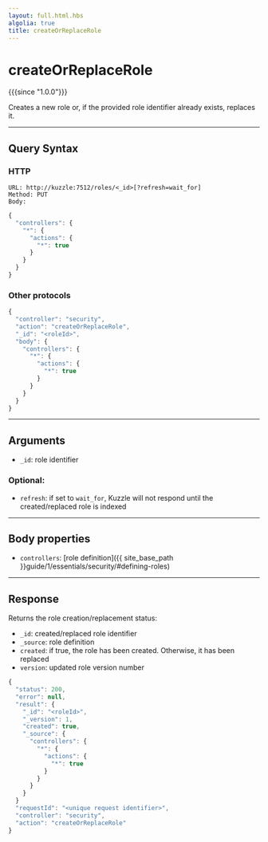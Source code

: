 ```yaml
---
layout: full.html.hbs
algolia: true
title: createOrReplaceRole
---
```


# createOrReplaceRole

{{{since "1.0.0"}}}

Creates a new role or, if the provided role identifier already exists, replaces it.

---

## Query Syntax

### HTTP

```http
URL: http://kuzzle:7512/roles/<_id>[?refresh=wait_for]
Method: PUT  
Body:
```

```js
{
  "controllers": {
    "*": {
      "actions": {
        "*": true
      }
    }
  }
}
```

### Other protocols

```js
{
  "controller": "security",
  "action": "createOrReplaceRole",
  "_id": "<roleId>",
  "body": {
    "controllers": {
      "*": {
        "actions": {
          "*": true
        }
      }
    }
  }
}
```

---

## Arguments

* `_id`: role identifier

### Optional:

* `refresh`: if set to `wait_for`, Kuzzle will not respond until the created/replaced role is indexed

---

## Body properties

* `controllers`: [role definition]({{ site_base_path }}guide/1/essentials/security/#defining-roles)

---

## Response

Returns the role creation/replacement status:

* `_id`: created/replaced role identifier
* `_source`: role definition
* `created`: if true, the role has been created. Otherwise, it has been replaced
* `version`: updated role version number

```javascript
{
  "status": 200,
  "error": null,
  "result": {
    "_id": "<roleId>",
    "_version": 1,
    "created": true,
    "_source": {
      "controllers": {
        "*": {
          "actions": {
            "*": true
          }
        }
      }
    }
  }
  "requestId": "<unique request identifier>",
  "controller": "security",
  "action": "createOrReplaceRole"
}
```

